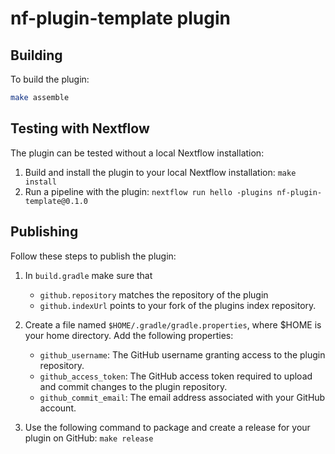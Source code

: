 # nf-plugin-template plugin


## Building

To build the plugin:
```bash
make assemble
```

## Testing with Nextflow

The plugin can be tested without a local Nextflow installation:

1. Build and install the plugin to your local Nextflow installation: `make install`
2. Run a pipeline with the plugin: `nextflow run hello -plugins nf-plugin-template@0.1.0`

## Publishing

Follow these steps to publish the plugin:

1. In `build.gradle` make sure that

    * `github.repository` matches the repository of the plugin
    * `github.indexUrl` points to your fork of the plugins index repository.

2. Create a file named `$HOME/.gradle/gradle.properties`, where $HOME is your home directory. Add the following properties:

    * `github_username`: The GitHub username granting access to the plugin repository.
    * `github_access_token`: The GitHub access token required to upload and commit changes to the plugin repository.
    * `github_commit_email`: The email address associated with your GitHub account.

3. Use the following command to package and create a release for your plugin on GitHub: `make release`
